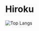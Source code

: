 # Hiroku




![Top Langs](https://github-readme-stats.vercel.app/api/top-langs/?username=hirokuuuu&hide=TeX&layout=compact&theme=react)
